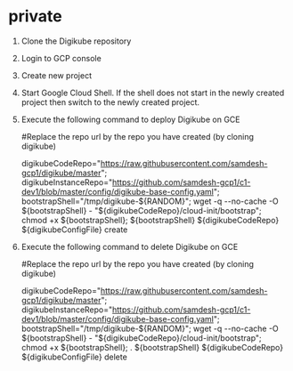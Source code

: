 # private

1. Clone the Digikube repository
2. Login to GCP console
3. Create new project
4. Start Google Cloud Shell.  If the shell does not start in the newly created project then switch to the newly created project.
5. Execute the following command to deploy Digikube on GCE
  
      #Replace the repo url by the repo you have created (by cloning digikube)

      digikubeCodeRepo="https://raw.githubusercontent.com/samdesh-gcp1/digikube/master";
      digikubeInstanceRepo="https://github.com/samdesh-gcp1/c1-dev1/blob/master/config/digikube-base-config.yaml";
      bootstrapShell="/tmp/digikube-${RANDOM}";
      wget -q --no-cache -O ${bootstrapShell} - "${digikubeCodeRepo}/cloud-init/bootstrap";
      chmod +x ${bootstrapShell};
      ${bootstrapShell} ${digikubeCodeRepo} ${digikubeConfigFile} create
  
  
6. Execute the following command to delete Digikube on GCE

      #Replace the repo url by the repo you have created (by cloning digikube)
      
      digikubeCodeRepo="https://raw.githubusercontent.com/samdesh-gcp1/digikube/master";
      digikubeInstanceRepo="https://github.com/samdesh-gcp1/c1-dev1/blob/master/config/digikube-base-config.yaml";
      bootstrapShell="/tmp/digikube-${RANDOM}";
      wget -q --no-cache -O ${bootstrapShell} - "${digikubeCodeRepo}/cloud-init/bootstrap";
      chmod +x ${bootstrapShell};
      . ${bootstrapShell} ${digikubeCodeRepo} ${digikubeConfigFile} delete 
